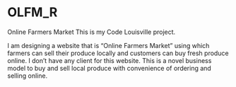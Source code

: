 # OLFM_R
Online Farmers Market
This is my Code Louisville project.

I am designing a website that is “Online Farmers Market” using which farmers can sell their produce locally and customers can
buy fresh produce online.
I don’t have any client for this website. This is a novel business model to buy and sell local produce with convenience of 
ordering and selling online. 
